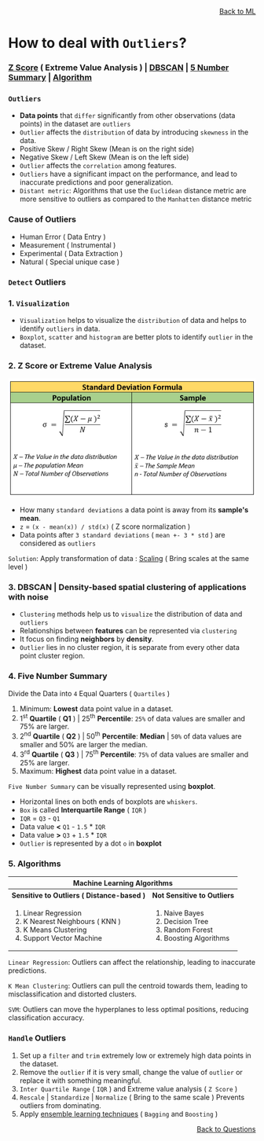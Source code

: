 <p align='right'><a align="right" href="https://github.com/KIRANKUMAR7296/Library/blob/main/Machine%20Learning/Machine%20Learning%20Models.md">Back to ML</a></p>

# How to deal with `Outliers`?

<h3><a href="#zscore">Z Score</a> ( Extreme Value Analysis ) | <a href="#dbscan">DBSCAN</a> | <a href="#summary">5 Number Summary</a> | <a href="#algo">Algorithm</a></h3>

### `Outliers`
- **Data points** that `differ` significantly from other observations (data points) in the dataset are `outliers`
- `Outlier` affects the `distribution` of data by introducing `skewness` in the data.
- Positive Skew / Right Skew (Mean is on the right side)
- Negative Skew / Left Skew (Mean is on the left side)
- `Outlier` affects the `correlation` among features.
- `Outliers` have a significant impact on the performance, and lead to inaccurate predictions and poor generalization.
- `Distant metric`: Algorithms that use the `Euclidean` distance metric are more sensitive to outliers as compared to the `Manhatten` distance metric

### Cause of Outliers 

- Human Error ( Data Entry ) 
- Measurement ( Instrumental ) 
- Experimental ( Data Extraction ) 
- Natural ( Special unique case )

### `Detect` Outliers

### 1. `Visualization`

- `Visualization` helps to visualize the `distribution` of data and helps to identify `outliers` in data.
- `Boxplot`, `scatter` and `histogram` are better plots to identify `outlier` in the dataset.

<h3 name="zscore">2. Z Score or Extreme Value Analysis</h3>

![Standard Deviation](Image/Std.png)

- How many `standard deviations` a data point is away from its **sample's mean**.
- `z` = `(x - mean(x)) / std(x)` ( Z score normalization )
- Data points after `3 standard deviations` ( `mean +- 3 * std` ) are considered as `outliers`

`Solution`: Apply transformation of data : [Scaling](https://github.com/KIRANKUMAR7296/Library/blob/main/Data%20Science/Normalization%20vs%20Standardization.md) ( Bring scales at the same level )

<h3 name="dbscan">3. DBSCAN | Density-based spatial clustering of applications with noise</h3>

- `Clustering` methods help us to `visualize` the distribution of data and `outliers`
- Relationships between **features** can be represented via `clustering`
- It focus on finding **neighbors** by **density**.
- `Outlier` lies in no cluster region, it is separate from every other data point cluster region.

<h3 name="summary">4. Five Number Summary</h3>

Divide the Data into `4` Equal Quarters ( `Quartiles` ) 

1. Minimum: **Lowest** data point value in a dataset.
2. 1<sup>st</sup> **Quartile** ( **Q1** ) | 25<sup>th</sup> **Percentile**: `25%` of data values are smaller and 75% are larger.
3. 2<sup>nd</sup> **Quartile** ( **Q2** ) | 50<sup>th</sup> **Percentile**: **Median** | `50%` of data values are smaller and 50% are larger the median.
4. 3<sup>rd</sup> **Quartile** ( **Q3** ) | 75<sup>th</sup> **Percentile**: `75%` of data values are smaller and 25% are larger.
5. Maximum: **Highest** data point value in a dataset.

`Five Number Summary` can be visually represented using **boxplot**.
- Horizontal lines on both ends of boxplots are `whiskers`.
- `Box` is called **Interquartile Range** ( `IQR` )
- `IQR` = `Q3` - `Q1`
- Data value **<** `Q1` - `1.5` * `IQR`
- Data value **>** `Q3` + `1.5` * `IQR`
- `Outlier` is represented by a dot `o` in **boxplot**  

<h3 name="algo">5. Algorithms</h3>

<table>
  <tr>
    <th colspan="2">Machine Learning Algorithms</th>
  </tr>
  <tr>
    <th>Sensitive to Outliers ( Distance-based )</th>
    <th>Not Sensitive to Outliers</th>
  </tr>
   <tr>
    <td>
      <ol type="1">
        <li>Linear Regression</li>
        <li>K Nearest Neighbours ( KNN )</li>
        <li>K Means Clustering</li>
        <li>Support Vector Machine</li>
      </ol>
    </td>
    <td>
      <ol type="1">
        <li>Naive Bayes</li>
        <li>Decision Tree</li>
        <li>Random Forest</li>        
        <li>Boosting Algorithms</li>        
      </ol>
    </td>
  </tr>
</table>

`Linear Regression`: Outliers can affect the relationship, leading to inaccurate predictions.

`K Mean Clustering`: Outliers can pull the centroid towards them, leading to misclassification and distorted clusters.

`SVM`: Outliers can move the hyperplanes to less optimal positions, reducing classification accuracy.

### `Handle` Outliers

1. Set up a `filter` and `trim` extremely low or extremely high data points in the dataset.
2. Remove the `outlier` if it is very small, change the value of `outlier` or replace it with something meaningful.
3. `Inter Quartile Range` ( `IQR` ) and Extreme value analysis ( `Z Score` )
5. `Rescale` | `Standardize` | `Normalize` ( Bring to the same scale ) Prevents outliers from dominating.
6. Apply [ensemble learning techniques](https://github.com/KIRANKUMAR7296/Library/blob/main/Data%20Science/Supervised%20Learning/Ensemble%20Techniques.md) ( `Bagging` and `Boosting` )


<p align='right'><a align="right" href="https://github.com/KIRANKUMAR7296/Library/blob/main/Interview.md">Back to Questions</a></p>
